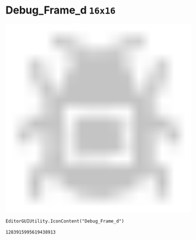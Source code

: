 # Debug_Frame_d `16x16`
<img src="/img/Debug_Frame_d.png" width=512 height=512>

``` CSharp
EditorGUIUtility.IconContent("Debug_Frame_d")
```
```
1283915995619438913
```
